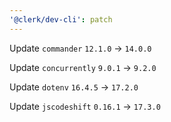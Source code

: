 ```yaml
---
'@clerk/dev-cli': patch
---
```


Update `commander` `12.1.0` -> `14.0.0` 

Update `concurrently` `9.0.1` -> `9.2.0` 

Update `dotenv` `16.4.5` -> `17.2.0` 

Update `jscodeshift` `0.16.1` -> `17.3.0` 

